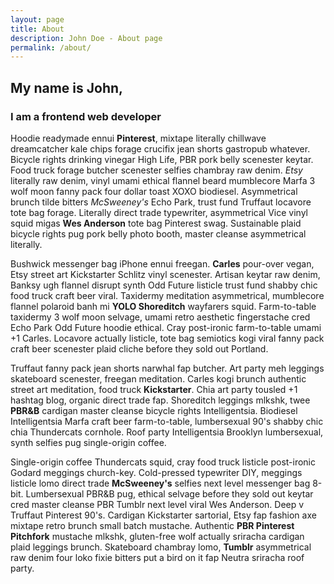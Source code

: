 ```yaml
---
layout: page
title: About
description: John Doe - About page
permalink: /about/
---
```


## My name is John,
### I am a frontend web developer

Hoodie readymade ennui **Pinterest**, mixtape literally chillwave dreamcatcher kale chips forage crucifix jean shorts gastropub whatever. Bicycle rights drinking vinegar High Life, PBR pork belly scenester keytar. Food truck forage butcher scenester selfies chambray raw denim. *Etsy* literally raw denim, vinyl umami ethical flannel beard mumblecore Marfa 3 wolf moon fanny pack four dollar toast XOXO biodiesel. Asymmetrical brunch tilde bitters *McSweeney's* Echo Park, trust fund Truffaut locavore tote bag forage. Literally direct trade typewriter, asymmetrical Vice vinyl squid migas **Wes Anderson** tote bag Pinterest swag. Sustainable plaid bicycle rights pug pork belly photo booth, master cleanse asymmetrical literally.

Bushwick messenger bag iPhone ennui freegan. **Carles** pour-over vegan, Etsy street art Kickstarter Schlitz vinyl scenester. Artisan keytar raw denim, Banksy ugh flannel disrupt synth Odd Future listicle trust fund shabby chic food truck craft beer viral. Taxidermy meditation asymmetrical, mumblecore flannel polaroid banh mi **YOLO Shoreditch** wayfarers squid. Farm-to-table taxidermy 3 wolf moon selvage, umami retro aesthetic fingerstache cred Echo Park Odd Future hoodie ethical. Cray post-ironic farm-to-table umami +1 Carles. Locavore actually listicle, tote bag semiotics kogi viral fanny pack craft beer scenester plaid cliche before they sold out Portland.

Truffaut fanny pack jean shorts narwhal fap butcher. Art party meh leggings skateboard scenester, freegan meditation. Carles kogi brunch authentic street art meditation, food truck **Kickstarter**. Chia art party tousled +1 hashtag blog, organic direct trade fap. Shoreditch leggings mlkshk, twee **PBR&B** cardigan master cleanse bicycle rights Intelligentsia. Biodiesel Intelligentsia Marfa craft beer farm-to-table, lumbersexual 90's shabby chic chia Thundercats cornhole. Roof party Intelligentsia Brooklyn lumbersexual, synth selfies pug single-origin coffee.

Single-origin coffee Thundercats squid, cray food truck listicle post-ironic Godard meggings church-key. Cold-pressed typewriter DIY, meggings listicle lomo direct trade **McSweeney's** selfies next level messenger bag 8-bit. Lumbersexual PBR&B pug, ethical selvage before they sold out keytar cred master cleanse PBR Tumblr next level viral Wes Anderson. Deep v Truffaut Pinterest 90's. Cardigan Kickstarter sartorial, Etsy fap fashion axe mixtape retro brunch small batch mustache. Authentic **PBR Pinterest Pitchfork** mustache mlkshk, gluten-free wolf actually sriracha cardigan plaid leggings brunch. Skateboard chambray lomo, **Tumblr** asymmetrical raw denim four loko fixie bitters put a bird on it fap Neutra sriracha roof party.
